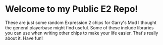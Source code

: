 # Welcome to my Public E2 Repo!
These are just some random Expression 2 chips for Garry's Mod I thought the general playerbase might find useful.  Some of these include libraries you can use when writing other chips to make your life easier.  That's really about it.  Have fun!
